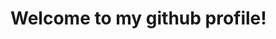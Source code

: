 <html>
  <head>
    
  </head>
  <body>
    <h1>Welcome to my github profile!</h1>
  </body>
</html>
